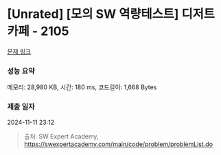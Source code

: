 # [Unrated] [모의 SW 역량테스트] 디저트 카페 - 2105 

[문제 링크](https://swexpertacademy.com/main/code/problem/problemDetail.do?contestProbId=AV5VwAr6APYDFAWu) 

### 성능 요약

메모리: 28,980 KB, 시간: 180 ms, 코드길이: 1,668 Bytes

### 제출 일자

2024-11-11 23:12



> 출처: SW Expert Academy, https://swexpertacademy.com/main/code/problem/problemList.do